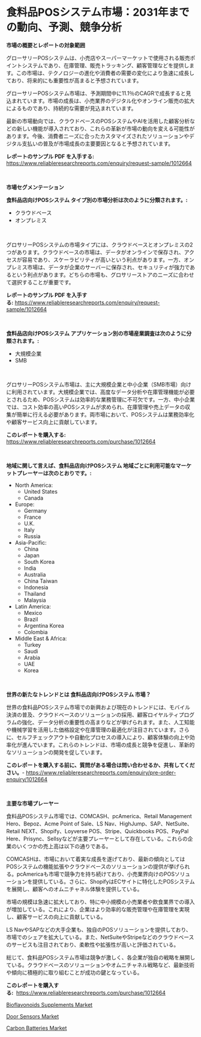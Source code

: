<p><h1>食料品POSシステム市場：2031年までの動向、予測、競争分析</h1></p><p><strong>市場の概要とレポートの対象範囲</strong></p>
<p><p>グローサリーPOSシステムは、小売店やスーパーマーケットで使用される販売ポイントシステムであり、在庫管理、販売トラッキング、顧客管理などを提供します。この市場は、テクノロジーの進化や消費者の需要の変化により急速に成長しており、将来的にも重要性が高まると予想されています。</p><p>グローサリーPOSシステム市場は、予測期間中に11.1％のCAGRで成長すると見込まれています。市場の成長は、小売業界のデジタル化やオンライン販売の拡大によるものであり、持続的な需要が見込まれています。</p><p>最新の市場動向では、クラウドベースのPOSシステムやAIを活用した顧客分析などの新しい機能が導入されており、これらの革新が市場の動向を変える可能性があります。今後、消費者ニーズに合ったカスタマイズされたソリューションやデジタル支払いの普及が市場成長の主要要因となると予想されています。</p></p>
<p><strong>レポートのサンプル PDF を入手する:</strong> <a href="https://www.reliableresearchreports.com/enquiry/request-sample/1012664">https://www.reliableresearchreports.com/enquiry/request-sample/1012664</a></p>
<p>&nbsp;</p>
<p><strong>市場セグメンテーション</strong></p>
<p><strong>食料品店向けPOSシステム タイプ別の市場分析は次のように分類されます。:</strong></p>
<p><ul><li>クラウドベース</li><li>オンプレミス</li></ul></p>
<p>&nbsp;</p>
<p><p>グロサリーPOSシステムの市場タイプには、クラウドベースとオンプレミスの2つがあります。クラウドベースの市場は、データがオンラインで保存され、アクセスが容易であり、スケーラビリティが高いという利点があります。一方、オンプレミス市場は、データが企業のサーバーに保存され、セキュリティが強力であるという利点があります。どちらの市場も、グロサリーストアのニーズに合わせて選択することが重要です。</p></p>
<p><strong>レポートのサンプル PDF を入手する:</strong>&nbsp;<a href="https://www.reliableresearchreports.com/enquiry/request-sample/1012664">https://www.reliableresearchreports.com/enquiry/request-sample/1012664</a></p>
<p>&nbsp;</p>
<p><strong> 食料品店向けPOSシステム アプリケーション別の市場産業調査は次のように分類されます。:</strong></p>
<p><ul><li>大規模企業</li><li>SMB</li></ul></p>
<p>&nbsp;</p>
<p><p>グロサリーPOSシステム市場は、主に大規模企業と中小企業（SMB市場）向けに利用されています。大規模企業では、高度なデータ分析や在庫管理機能が必要とされるため、POSシステムは効率的な業務管理に不可欠です。一方、中小企業では、コスト効率の高いPOSシステムが求められ、在庫管理や売上データの収集が簡単に行える必要があります。両市場において、POSシステムは業務効率化や顧客サービス向上に貢献しています。</p></p>
<p><strong>このレポートを購入する:</strong>&nbsp; <a href="https://www.reliableresearchreports.com/purchase/1012664">https://www.reliableresearchreports.com/purchase/1012664</a></p>
<p>&nbsp;</p>
<p><strong>地域に関して言えば、食料品店向けPOSシステム 地域ごとに利用可能なマーケットプレーヤーは次のとおりです。:</strong></p>
<p><ul>
    <li>
        North America:
        <ul>
            <li>United States</li>
            <li>Canada</li>
        </ul>
    </li>
    <li>
        Europe:
        <ul>
            <li>Germany</li>
            <li>France</li>
            <li>U.K.</li>
            <li>Italy</li>
            <li>Russia</li>
        </ul>
    </li>
    <li>
        Asia-Pacific:
        <ul>
            <li>China</li>
            <li>Japan</li>
            <li>South Korea</li>
            <li>India</li>
            <li>Australia</li>
            <li>China Taiwan</li>
            <li>Indonesia</li>
            <li>Thailand</li>
            <li>Malaysia</li>
        </ul>
    </li>
    <li>
        Latin America:
        <ul>
            <li>Mexico</li>
            <li>Brazil</li>
            <li>Argentina Korea</li>
            <li>Colombia</li>
        </ul>
    </li>
    <li>
        Middle East & Africa:
        <ul>
            <li>Turkey</li>
            <li>Saudi</li>
            <li>Arabia</li>
            <li>UAE</li>
            <li>Korea</li>
        </ul>
    </li>
    </ul></p>
<p>&nbsp;</p>
<p><strong>世界の新たなトレンドとは 食料品店向けPOSシステム 市場？</strong></p>
<p><p>世界の食料品POSシステム市場での新興および現在のトレンドには、モバイル決済の普及、クラウドベースのソリューションの採用、顧客ロイヤルティプログラムの強化、データ分析の重要性の高まりなどが挙げられます。また、人工知能や機械学習を活用した価格設定や在庫管理の最適化が注目されています。さらに、セルフチェックアウトや自動化プロセスの導入により、顧客体験の向上や効率化が進んでいます。これらのトレンドは、市場の成長と競争を促進し、革新的なソリューションの開発を促しています。</p></p>
<p><strong>このレポートを購入する前に、質問がある場合は問い合わせるか、共有してください。</strong>- <a href="https://www.reliableresearchreports.com/enquiry/pre-order-enquiry/1012664">https://www.reliableresearchreports.com/enquiry/pre-order-enquiry/1012664</a></p>
<p>&nbsp;</p>
<p><strong>主要な市場プレーヤー</strong></p>
<p><p>食料品POSシステム市場では、COMCASH、pcAmerica、Retail Management Hero、Bepoz、Acme Point of Sale、LS Nav、HighJump、SAP、NetSuite、Retail NEXT、Shopify、Loyverse POS、Stripe、Quickbooks POS、PayPal Here、Prisync、Sellsyなどが主要プレーヤーとして存在している。これらの企業のいくつかの売上高は以下の通りである。</p><p>COMCASHは、市場において着実な成長を遂げており、最新の傾向としてはPOSシステムの機能拡張やクラウドベースのソリューションの提供が挙げられる。pcAmericaも市場で競争力を持ち続けており、小売業界向けのPOSソリューションを提供している。さらに、ShopifyはECサイトに特化したPOSシステムを展開し、顧客へのオムニチャネル体験を提供している。</p><p>市場の規模は急速に拡大しており、特に中小規模の小売業者や飲食業界での導入が増加している。これにより、企業はより効率的な販売管理や在庫管理を実現し、顧客サービスの向上に貢献している。</p><p>LS NavやSAPなどの大手企業も、独自のPOSソリューションを提供しており、市場でのシェアを拡大している。また、NetSuiteやStripeなどのクラウドベースのサービスも注目されており、柔軟性や拡張性が高いと評価されている。</p><p>総じて、食料品POSシステム市場は競争が激しく、各企業が独自の戦略を展開している。クラウドベースのソリューションやオムニチャネル戦略など、最新技術や傾向に積極的に取り組むことが成功の鍵となっている。</p></p>
<p><strong>このレポートを購入する:</strong>&nbsp;&nbsp;<a href="https://www.reliableresearchreports.com/purchase/1012664">https://www.reliableresearchreports.com/purchase/1012664</a></p>
<p><p><a href="https://cautious-neon-760.notion.site/Decoding-the-Bioflavonoids-Supplements-Market-A-Deep-Dive-into-the-Latest-Market-Trends-Market-Seg-86e9d28929594f8c99e54dc7b9abd081">Bioflavonoids Supplements Market</a></p><p><a href="https://github.com/kufem1/Market-Research-Report-List-2/blob/main/door-sensors-market.md">Door Sensors Market</a></p><p><a href="https://github.com/kosella/Market-Research-Report-List-2/blob/main/carbon-batteries-market.md">Carbon Batteries Market</a></p></p>